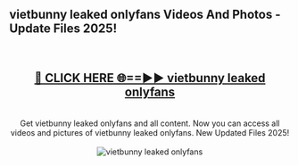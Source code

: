 <h2>vietbunny leaked onlyfans Videos And Photos - Update Files 2025!</h2>
<br>
<div align="center">
<h2><a href="https://top-ai-tools.click/QrbHav" rel="nofollow">🔴 CLICK HERE 🌐==►► vietbunny leaked onlyfans</a></h2>
<br>
Get vietbunny leaked onlyfans and all content. Now you can access all videos and pictures of vietbunny leaked onlyfans. New Updated Files 2025!
<br>
<br>
<a href="https://top-ai-tools.click/QrbHav" rel="nofollow" data-target="animated-image.originalLink"><img src="https://i.ibb.co.com/WyWwxjT/player-gif2.gif" alt="vietbunny leaked onlyfans" style="max-width: 100%; display: inline-block;" data-target="animated-image.originalImage"></a>
</div>
<br>